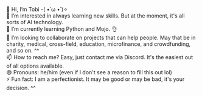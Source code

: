 👋 Hi, I’m Tobi -( •̀ ω •́ )✧ <br>
👀 I’m interested in always learning new skills. But at the moment, it's all sorts of AI technology. <br>
🌱 I’m currently learning Python and Mojo. 👌 <br>
💞️ I’m looking to collaborate on projects that can help people. May that be in charity, medical, cross-field, education, microfinance, and crowdfunding, and so on. ^^ <br>
📫 How to reach me? Easy, just contact me via Discord. It's the easiest out of all options available. <br>
😄 Pronouns: he/him (even if I don't see a reason to fill this out lol) <br>
⚡ Fun fact: I am a perfectionist. It may be good or may be bad, it's your decision. ^^ <br>
